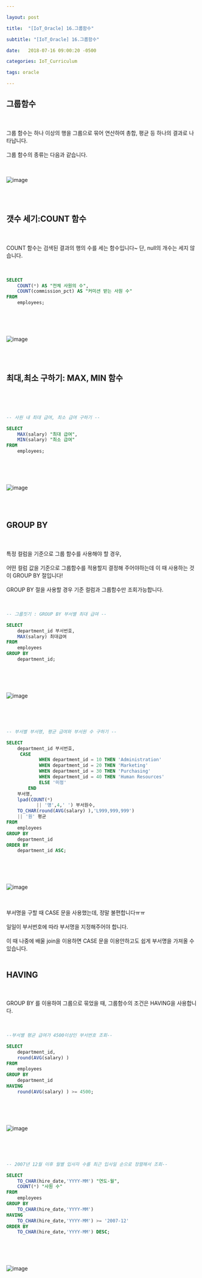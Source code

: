```yaml
---

layout: post

title:  "[IoT_Oracle] 16.그룹함수"

subtitle: "[IoT_Oracle] 16.그룹함수"

date:   2018-07-16 09:00:20 -0500

categories: IoT_Curriculum

tags: oracle

---
```


## 그룹함수

<br>
<br>
그룹 함수는 하나 이상의 행을 그룹으로 묶어 연산하여 총합, 평균 등 하나의 결과로 나타납니다.
<br>
<br>
그룹 함수의 종류는 다음과 같습니다.
<br>
<br>
<br>

![image](/image/Oracle_image/Oracle_image_97.png)

<br>
<br>

## 갯수 세기:COUNT 함수

<br>
<br>
COUNT 함수는 검색된 결과의 행의 수를 세는 함수입니다~ 단, null의 개수는 세지 않습니다.
<br>
<br>
<br>

```sql
SELECT
    COUNT(*) AS "전체 사원의 수",
    COUNT(commission_pct) AS "커미션 받는 사원 수"
FROM
    employees;
```

<br>
<br>
<br>

![image](/image/Oracle_image/Oracle_image_98.png)

<br>
<br>

## 최대,최소 구하기: MAX, MIN 함수

<br>
<br>
<br>

```sql
-- 사원 내 최대 급여, 최소 급여 구하기 --

SELECT
    MAX(salary) "최대 급여",
    MIN(salary) "최소 급여" 
FROM
    employees;
```

<br>
<br>
<br>

![image](/image/Oracle_image/Oracle_image_99.png)

<br>
<br>

## GROUP BY

<br>
<br>
특정 컬럼을 기준으로 그룹 함수를 사용해야 할 경우, 
<br>
<br>
어떤 컬럼 값을 기준으로 그룹함수를 적용할지 결정해 주어야하는데 이 때 사용하는 것이 GROUP BY 절입니다!
<br>
<br>
GROUP BY 절을 사용할 경우 기준 컬럼과 그룹함수만 조회가능합니다.
<br>
<br>
<br>

```sql
-- 그룹짓기 : GROUP BY 부서별 최대 급여 --

SELECT
    department_id 부서번호,
    MAX(salary) 최대급여
FROM
    employees
GROUP BY
    department_id;
```

<br>
<br>
<br>

![image](/image/Oracle_image/Oracle_image_100.png)

<br>
<br>
<br>

```sql
-- 부서별 부서명, 평균 급여와 부서원 수 구하기 --

SELECT
    department_id 부서번호,
     CASE
            WHEN department_id = 10 THEN 'Administration'
            WHEN department_id = 20 THEN 'Marketing'
            WHEN department_id = 30 THEN 'Purchasing'
            WHEN department_id = 40 THEN 'Human Resources'
            ELSE '미정'
        END
    부서명,
    lpad(COUNT(*)
           || '명',4,' ') 부서원수,
    TO_CHAR(round(AVG(salary) ),'L999,999,999')
    || '원' 평균
FROM
    employees
GROUP BY
    department_id
ORDER BY
    department_id ASC;
```

<br>
<br>
<br>

![image](/image/Oracle_image/Oracle_image_101.png)

<br>
<br>
부서명을 구할 때 CASE 문을 사용했는데, 정말 불편합니다ㅠㅠ
<br>
<br>
일일이 부서번호에 따라 부서명을 지정해주어야 합니다.
<br>
<br>
이 때 나중에 배울 join을 이용하면 CASE 문을 이용안하고도 쉽게 부서명을 가져올 수 있습니다.
<br>
<br>

## HAVING

<br>
<br>
GROUP BY 를 이용하여 그룹으로 묶었을 때, 그룹함수의 조건은 HAVING을 사용합니다.
<br>
<br>
<br>

```sql
--부서별 평균 급여가 4500이상인 부서번호 조회--

SELECT
    department_id,
    round(AVG(salary) )
FROM
    employees
GROUP BY
    department_id
HAVING
    round(AVG(salary) ) >= 4500;
```

<br>
<br>
<br>

![image](/image/Oracle_image/Oracle_image_102.png)

<br>
<br>
<br>

```sql
-- 2007년 12월 이후 월별 입사자 수를 최근 입사일 순으로 정렬해서 조회--

SELECT
    TO_CHAR(hire_date,'YYYY-MM') "연도-월",
    COUNT(*) "사원 수"
FROM
    employees
GROUP BY
    TO_CHAR(hire_date,'YYYY-MM')
HAVING
    TO_CHAR(hire_date,'YYYY-MM') >= '2007-12'
ORDER BY
    TO_CHAR(hire_date,'YYYY-MM') DESC;
```

<br>
<br>
<br>

![image](/image/Oracle_image/Oracle_image_103.png)
